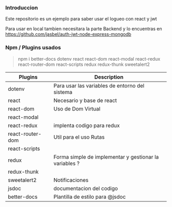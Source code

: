 ### Introduccion

Este repositorio es un ejemplo para saber usar el logueo con react y jwt

Para usar en local tambien necesitara la parte Backend y lo encuentras en https://github.com/jasbel/auth-jwt-node-express-mongodb

### Npm / Plugins usados
> npm i
better-docs
dotenv
react
react-dom
react-modal
react-redux
react-router-dom
react-scripts
redux
redux-thunk
sweetalert2

| Plugins | Description |
| ---- | ---- |
| dotenv | Para usar las variables de entorno del sistema |
| react | Necesario y base de react |
| react-dom | Uso de Dom Virtual |
| react-modal |  |
| react-redux | implenta codigo para redux |
| react-router-dom | Util para el uso Rutas |
| react-scripts |  |
| redux | Forma simple de implementar y gestionar la  variables ? |
| redux-thunk |  |
| sweetalert2 | Notificaciones |
| jsdoc | documentacion del codigo |
| better-docs | Plantilla de estilo para @jsdoc |
